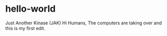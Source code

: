 # hello-world
Just Another Kinase (JAK)
Hi Humans, The computers are taking over and this is my first edit.
